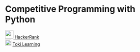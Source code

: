 # Competitive Programming with Python

<a href="https://www.hackerrank.com/dashboard">
  <img src="https://user-images.githubusercontent.com/49567907/195175536-ff853001-b907-48ba-8af7-2d3aa862cf03.png" width="27px"> </a>
  <a href="https://github.com/wisnuadipradana/competitive-programming-with-python/tree/main/HackerRank">HackerRank</a> <br>
<a href="https://tlx.toki.id/">
  <img src="https://user-images.githubusercontent.com/49567907/195177940-9271a26b-dc8b-498b-ad54-8da1499e5334.png" width="20px" /></a> 
  <a href="https://github.com/wisnuadipradana/Competitive-Programming-with-Python/tree/main/Toki%20Learning">Toki Learning</a>
